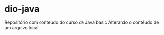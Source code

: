 # dio-java
Repositório com conteúdo do curso de Java básic
Alterando o contéudo de um arquivo local
